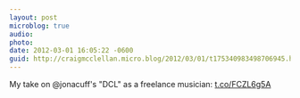 ```yaml
---
layout: post
microblog: true
audio: 
photo: 
date: 2012-03-01 16:05:22 -0600
guid: http://craigmcclellan.micro.blog/2012/03/01/t175340983498706945.html
---
```

My take on @jonacuff's "DCL" as a freelance musician:  [t.co/FCZL6g5A](http://t.co/FCZL6g5A)
